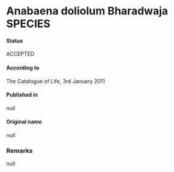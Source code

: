 Anabaena doliolum Bharadwaja SPECIES
=======

#### Status
ACCEPTED

#### According to
The Catalogue of Life, 3rd January 2011

#### Published in
null

#### Original name
null

### Remarks
null